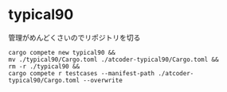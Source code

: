 # typical90
管理がめんどくさいのでリポジトリを切る



```
cargo compete new typical90 &&
mv ./typical90/Cargo.toml ./atcoder-typical90/Cargo.toml &&
rm -r ./typical90 &&
cargo compete r testcases --manifest-path ./atcoder-typical90/Cargo.toml --overwrite 
```